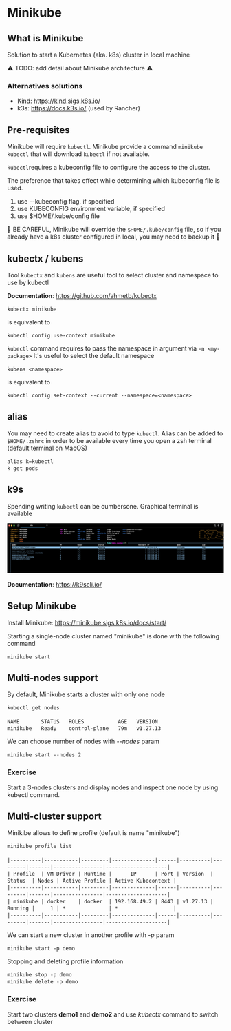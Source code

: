 # Minikube

## What is Minikube

Solution to start a Kubernetes (aka. k8s) cluster in local machine

⚠️ TODO: add detail about Minikube architecture ⚠️

### Alternatives solutions

- Kind: https://kind.sigs.k8s.io/
- k3s: https://docs.k3s.io/ (used by Rancher)


## Pre-requisites

Minikube will require `kubectl`. Minikube provide a command `minikube kubectl` that will download `kubectl` if not available.

`kubectl`requires a kubeconfig file to configure the access to the cluster. 

The preference that takes effect while determining which kubeconfig file is used.
1. use --kubeconfig flag, if specified
2. use KUBECONFIG environment variable, if specified
3. use $HOME/.kube/config file

🔴 BE CAREFUL, Minikube will override the `$HOME/.kube/config` file, so if you already have a k8s cluster configured in local, you may need to backup it 🔴

## kubectx / kubens

Tool `kubectx` and `kubens` are useful tool to select cluster and namespace to use by kubectl

**Documentation**: https://github.com/ahmetb/kubectx

```
kubectx minikube
```
is equivalent to 

```
kubectl config use-context minikube
```

`kubectl` command requires to pass the namespace in argument via `-n <my-package>`
It's useful to select the default namespace

```
kubens <namespace>
```
is equivalent to 
```
kubectl config set-context --current --namespace=<namespace>
```

## alias

You may need to create alias to avoid to type `kubectl`. Alias can be added to `$HOME/.zshrc` in order to be available every time you open a zsh terminal (default terminal on MacOS)

```
alias k=kubectl
k get pods
```

## k9s

Spending writing `kubectl` can be cumbersone.
Graphical terminal is available


![k9s terminal](k9s.png "k9s terminal")

**Documentation**: https://k9scli.io/



## Setup Minikube

Install Minikube: https://minikube.sigs.k8s.io/docs/start/

Starting a single-node cluster named "minikube" is done with the following command

```
minikube start
```


## Multi-nodes support

By default, Minikube starts a cluster with only one node
```shell
kubectl get nodes

NAME       STATUS   ROLES           AGE   VERSION
minikube   Ready    control-plane   79m   v1.27.13
```

We can choose number of nodes with *--nodes* param
```shell
minikube start --nodes 2
```

### Exercise

Start a 3-nodes clusters and display nodes and inspect one node by using kubectl command. 



## Multi-cluster support

Minikibe allows to define profile (default is name "minikube")
```shell
minikube profile list

|----------|-----------|---------|--------------|------|----------|---------|-------|----------------|--------------------|
| Profile  | VM Driver | Runtime |      IP      | Port | Version  | Status  | Nodes | Active Profile | Active Kubecontext |
|----------|-----------|---------|--------------|------|----------|---------|-------|----------------|--------------------|
| minikube | docker    | docker  | 192.168.49.2 | 8443 | v1.27.13 | Running |     1 | *              | *                  |
|----------|-----------|---------|--------------|------|----------|---------|-------|----------------|--------------------|
```

We can start a new cluster in another profile with *-p* param
```shell
minikube start -p demo
```

Stopping and deleting profile information
```shell
minikube stop -p demo
minikube delete -p demo
```

### Exercise

Start two clusters **demo1** and **demo2** and use *kubectx* command to switch between cluster



